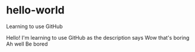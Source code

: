 # hello-world
Learning to use GitHub

Hello!
I'm learning to use GitHub as the description says
Wow that's boring
Ah well
Be bored

